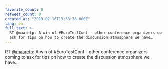 ```yaml
---
favorite_count: 0
retweet_count: 0
created_at: "2019-02-16T13:33:26.000Z"
lang: en
full_text: >-
  RT @maaretp: A win of #EuroTestConf - other conference organizers coming to
  ask for tips on how to create the discussion atmosphere we have…
---
```


RT [@maaretp](https://twitter.com/maaretp): A win of #EuroTestConf - other
conference organizers coming to ask for tips on how to create the discussion
atmosphere we have…
